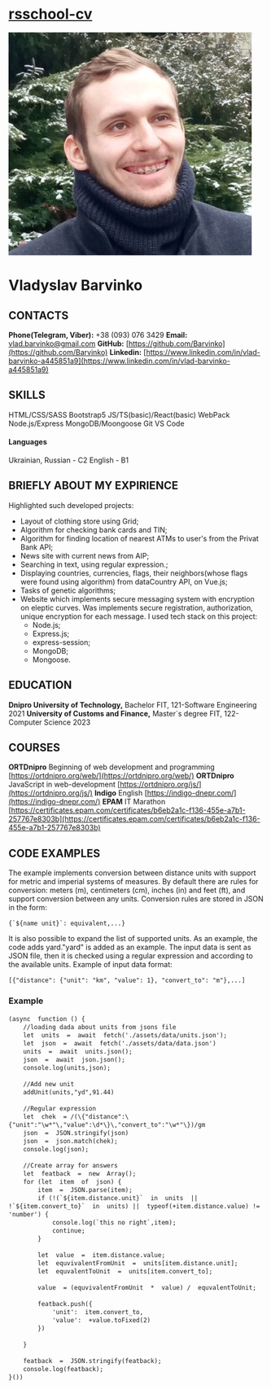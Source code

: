 # [rsschool-cv](https://barvinko.github.io/)
![I](/assets/img/Vlad.jpg )
# Vladyslav Barvinko
## CONTACTS
**Phone(Telegram, Viber):** +38 (093) 076 3429 
**Email:** vlad.barvinko@gmail.com
**GitHub:** [https://github.com/Barvinko](https://github.com/Barvinko)
**Linkedin:** [https://www.linkedin.com/in/vlad-barvinko-a445851a9](https://www.linkedin.com/in/vlad-barvinko-a445851a9)
## SKILLS
HTML/CSS/SASS
Bootstrap5
JS/TS(basic)/React(basic)
WebPack
Node.js/Express
MongoDB/Moongoose
Git
VS Code
#### Languages
Ukrainian, Russian - С2
English - B1
## BRIEFLY ABOUT MY EXPIRIENCE
Highlighted such developed projects:
-   Layout of clothing store using Grid;
-   Algorithm for checking bank cards and TIN;
-   Algorithm for finding location of nearest ATMs to user's from the Privat Bank API;
-   News site with current news from AIP;
-   Searching in text, using regular expression.;
-   Displaying countries, currencies, flags, their neighbors(whose flags were found using algorithm) from dataCountry API, on Vue.js;
-   Tasks of genetic algorithms;
-   Website which implements secure messaging system with encryption on eleptic curves. Was implements secure registration, authorization, unique encryption for each message. I used tech stack on this project:
    -   Node.js;
    -   Express.js;
    -   express-session;
    -   MongoDB;
    -   Mongoose.
## EDUCATION
**Dnipro University of Technology,** Bachelor
FIT, 121-Software Engineering 2021
**University of Customs and Finance,** Master`s degree
FIT, 122-Computer Science 2023
## COURSES
**ORTDnipro**
Beginning of web development and programming
[https://ortdnipro.org/web/](https://ortdnipro.org/web/)
**ORTDnipro**
JavaScript in web-development
[https://ortdnipro.org/js/](https://ortdnipro.org/js/)
**Indigo**
English
[https://indigo-dnepr.com/](https://indigo-dnepr.com/)
**EPAM**
IT Marathon
[https://certificates.epam.com/certificates/b6eb2a1c-f136-455e-a7b1-257767e8303b](https://certificates.epam.com/certificates/b6eb2a1c-f136-455e-a7b1-257767e8303b)
## CODE EXAMPLES
The example implements conversion between distance units with support for metric and imperial systems of measures. By default there are rules for conversion: meters (m), centimeters (cm), inches (in) and feet (ft), and support conversion between any units. Conversion rules are stored in JSON in the form:
```
{`${name unit}`: equivalent,...}
```
It is also possible to expand the list of supported units. As an example, the code adds yard."yard" is added as an example. The input data is sent as JSON file, then it is checked using a regular expression and according to the available units. Example of input data format:
```
[{"distance": {"unit": "km", "value": 1}, "convert_to": "m"},...]
```
### Example
```
(async  function () {
	//loading dada about units from jsons file
	let  units  =  await  fetch('./assets/data/units.json');
	let  json  =  await  fetch('./assets/data/data.json')
	units  =  await  units.json();
	json  =  await  json.json();
	console.log(units,json);

	//Add new unit
	addUnit(units,"yd",91.44)

	//Regular expression
	let  chek  = /(\{"distance":\{"unit":"\w*"\,"value":\d*\}\,"convert_to":"\w*"\})/gm
	json  =  JSON.stringify(json)
	json  =  json.match(chek);
	console.log(json);

	//Create array for answers
	let  featback  =  new  Array();
	for (let  item  of  json) {
		item  =  JSON.parse(item);
		if (!(`${item.distance.unit}`  in  units  ||  !`${item.convert_to}`  in  units) ||  typeof(+item.distance.value) !=  'number') {
			console.log(`this no right`,item);
			continue;
		}

		let  value  =  item.distance.value;
		let  equvivalentFromUnit  =  units[item.distance.unit];
		let  equvalentToUnit  =  units[item.convert_to];

		value  = (equvivalentFromUnit  *  value) /  equvalentToUnit;

		featback.push({
			'unit':  item.convert_to,
			'value':  +value.toFixed(2)
		})

	}

	featback  =  JSON.stringify(featback);
	console.log(featback);
}())
```